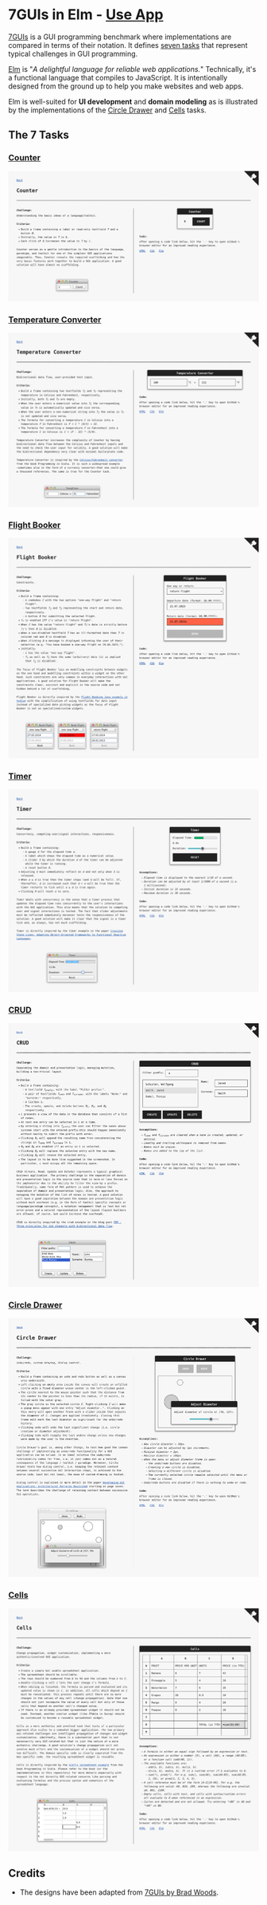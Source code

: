 # 7GUIs in Elm - [Use App](https://dwayne.github.io/elm-7guis)

[7GUIs](https://7guis.github.io/7guis/) is a GUI programming benchmark where implementations are compared in terms of their notation. It defines [seven tasks](https://7guis.github.io/7guis/tasks/) that represent typical challenges in GUI programming.

[Elm](https://elm-lang.org/) is "*A delightful language for reliable web applications.*" Technically, it's a functional language that compiles to JavaScript. It is intentionally designed from the ground up to help you make websites and web apps.

Elm is well-suited for **UI development** and **domain modeling** as is illustrated by the implementations of the [Circle Drawer](#circle-drawer) and [Cells](#cells) tasks.

## The 7 Tasks

### [Counter](https://dwayne.github.io/elm-7guis/counter.html)

![A screenshot of the Counter task](./screenshots/counter.png)

### [Temperature Converter](https://dwayne.github.io/elm-7guis/temperature-converter.html)

![A screenshot of the Temperature Converter task](./screenshots/temperature-converter.png)

### [Flight Booker](https://dwayne.github.io/elm-7guis/flight-booker.html)

![A screenshot of the Flight Booker task](./screenshots/flight-booker.png)

### [Timer](https://dwayne.github.io/elm-7guis/timer.html)

![A screenshot of the Timer task](./screenshots/timer.png)

### [CRUD](https://dwayne.github.io/elm-7guis/crud.html)

![A screenshot of the CRUD task](./screenshots/crud.png)

### [Circle Drawer](https://dwayne.github.io/elm-7guis/circle-drawer.html)

![A screenshot of the Circle Drawer task](./screenshots/circle-drawer.png)

### [Cells](https://dwayne.github.io/elm-7guis/cells.html)

![A screenshot of the Cells task](./screenshots/cells.png)

## Credits

- The designs have been adapted from [7GUIs by Brad Woods](https://7guis.bradwoods.io/).
